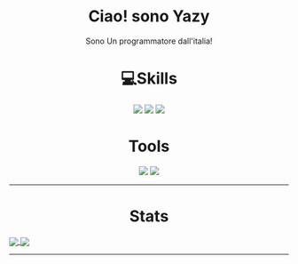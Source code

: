 <h1 align='center'>
  Ciao! sono Yazy
 </h1>
 
<p align='center'>
    Sono Un programmatore dall'italia!    
</p>
<h1 align='center'>
   💻Skills
</h1>
<p align='center'>
  <img src="https://img.shields.io/badge/Python-3776AB?style=for-the-badge&logo=python&logoColor=white" />
  <img src="https://img.shields.io/badge/JavaScript-F7DF1E?style=for-the-badge&logo=javascript&logoColor=black" />
  <img src="https://img.shields.io/badge/Go-00ADD8?style=for-the-badge&logo=go&logoColor=white" />
</p>
<h1 align='center'>
  Tools
</h1>
<p align='center'>
  <img src='https://img.shields.io/badge/Windows-0078D6?style=for-the-badge&logo=windows&logoColor=white'/>
  <img src='https://camo.githubusercontent.com/7a49bafc2ae7a9a9ebf38169e025c8280930cccdffab75cb947530b0d19715fc/68747470733a2f2f696d672e736869656c64732e696f2f62616467652f456469746f722d5653436f64652d3030374143433f7374796c653d666f722d7468652d6261646765266c6f676f3d56697375616c25323053747564696f253230436f6465'/>
</p>
<hr>
<h1 align="center">Stats</h1>
<div>
  <a href="https://github.com/Yazydev/yazydev">
    <img align="center" src="https://github-readme-stats.vercel.app/api/top-langs/?username=Yazydev&exclude_repo=dotfiles&show_icons=true&hide_border=true"/>
  </a>
  <a href="https://github.com/Yazydev/yazydev">
    <img align="center" src="https://github-readme-stats.vercel.app/api?username=Yazydev&show_icons=true&count_private=true&hide_border=true"/>
  </a>
</div>
<hr>
